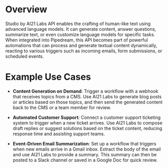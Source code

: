 # Overview

Studio by AI21 Labs API enables the crafting of human-like text using advanced language models. It can generate content, answer questions, summarize text, or even customize language models for specific tasks. When integrated into Pipedream, this API becomes part of powerful automations that can process and generate textual content dynamically, reacting to various triggers such as incoming emails, form submissions, or scheduled events.

# Example Use Cases

- **Content Generation on Demand**: Trigger a workflow with a webhook that receives topics from a CMS. Use AI21 Labs to generate blog posts or articles based on those topics, and then send the generated content back to the CMS or a team member for review.

- **Automated Customer Support**: Connect a customer support ticketing system to trigger when a new ticket arrives. Use AI21 Labs to compose draft replies or suggest solutions based on the ticket content, reducing response time and assisting support teams.

- **Event-Driven Email Summarization**: Set up a workflow that triggers when new emails arrive in a Gmail inbox. Extract the body of the email and use AI21 Labs to provide a summary. This summary can then be posted to a Slack channel or saved in a Google Doc for quick review.
